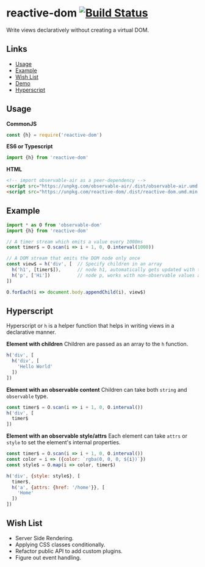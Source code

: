 # reactive-dom [![Build Status](https://travis-ci.org/tusharmath/reactive-dom.svg?branch=master)](https://travis-ci.org/tusharmath/reactive-dom) 
Write views declaratively without creating a virtual DOM.

## Links
- [Usage](#usage)
- [Example](#example)
- [Wish List](#wishlist)
- [Demo](https://github.com/tusharmath/reactive-dom/tree/master/demo)
- [Hyperscript](#hyperscript)


## Usage

**CommonJS**
```js
const {h} = require('reactive-dom')
```
**ES6 or Typescript**
```ts
import {h} from 'reactive-dom'
```

**HTML**
```html
<!-- import observable-air as a peer-dependency -->
<script src="https://unpkg.com/observable-air/.dist/observable-air.umd.min.js"></script>
<script src="https://unpkg.com/reactive-dom/.dist/reactive-dom.umd.min.js"></script>
```


## Example
```js
import * as O from 'observable-dom'
import {h} from 'reactive-dom'

// A timer stream which emits a value every 1000ms
const timer$ = O.scan(i => i + 1, 0, O.interval(1000))

// A DOM stream that emits the DOM node only once
const view$ = h('div', [  // Specify children in an array
  h('h1', [timer$]),      // node h1, automatically gets updated with text
  h('p', ['Hi'])          // node p, works with non-observable values also
])

O.forEach(i => document.body.appendChild(i), view$)
```

## Hyperscript
Hyperscript or `h` is a helper function that helps in writing views in a declarative manner.

**Element with children**
Children are passed as an array to the `h` function.
```js
h('div', [
  h('div', [
    'Hello World'
  ])
])
```


**Element with an observable content**
Children can take both `string` and `observable` type.
```js
const timer$ = O.scan(i => i + 1, 0, O.interval())
h('div', [
  timer$
])
```

**Element with an observable style/attrs**
Each element can take `attrs` or `style` to set the element's internal properties.
```js
const timer$ = O.scan(i => i + 1, 0, O.interval())
const color = i => ({color: `rgba(0, 0, 0, ${i})`})
const style$ = O.map(i => color, timer$)

h('div', {style: style$}, [
  timer$,
  h('a', {attrs: {href: '/home'}}, [
    'Home'
  ])
])
```

## Wish List
- Server Side Rendering.
- Applying CSS classes conditionally.
- Refactor public API to add custom plugins.
- Figure out event handling.
